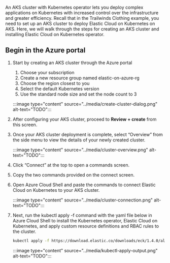 An AKS cluster with Kubernetes operator lets you deploy complex applications on Kubernetes with increased control over the infrastructure and greater efficiency. Recall that in the Trailwinds Clothing example, you need to set up an AKS cluster to deploy Elastic Cloud on Kubernetes on AKS. Here, we will walk through the steps for creating an AKS cluster and installing Elastic Cloud on Kubernetes operator.

## Begin in the Azure portal

1.	Start by creating an AKS cluster through the Azure portal
    1.	Choose your subscription
    1.	Create a new resource group named elastic-on-azure-rg
    1.	Choose the region closest to you
    1.	Select the default Kubernetes version
    1.	Use the standard node size and set the node count to 3

    :::image type="content" source="../media/create-cluster-dialog.png" alt-text="TODO":::

1. After configuring your AKS cluster, proceed to **Review + create** from this screen.

1. Once your AKS cluster deployment is complete, select “Overview” from the side menu to view the details of your newly created cluster.

    :::image type="content" source="../media/cluster-overview.png" alt-text="TODO":::

1. Click “Connect” at the top to open a commands screen.

1. Copy the two commands provided on the connect screen.

1. Open Azure Cloud Shell and paste the commands to connect Elastic Cloud on Kubernetes to your AKS cluster.

    :::image type="content" source="../media/cluster-connection.png" alt-text="TODO":::

1. Next, run the kubectl apply -f command with the yaml file below in Azure Cloud Shell to install the Kubernetes operator, Elastic Cloud on Kubernetes, and apply custom resource definitions and RBAC rules to the cluster.

    ```bash
    kubectl apply -f https://download.elastic.co/downloads/eck/1.4.0/all-in-one.yaml
    ```

    :::image type="content" source="../media/kubectl-apply-output.png" alt-text="TODO":::
